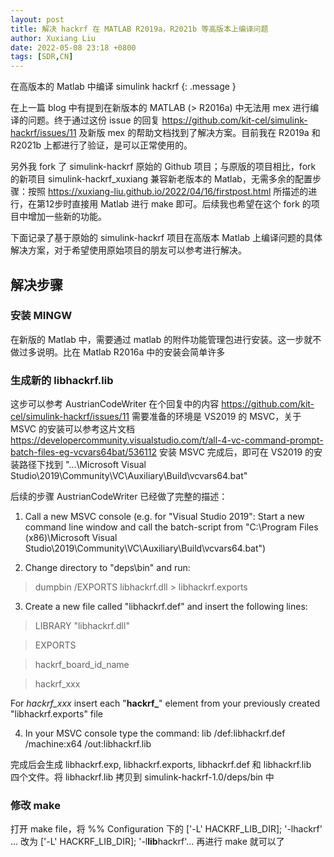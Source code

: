 ```yaml
---
layout: post
title: 解决 hackrf 在 MATLAB R2019a，R2021b 等高版本上编译问题
author: Xuxiang Liu
date: 2022-05-08 23:18 +0800
tags: [SDR,CN]
---
```


在高版本的 Matlab 中编译 simulink hackrf 
{: .message }

在上一篇 blog 中有提到在新版本的 MATLAB (> R2016a) 中无法用 mex 进行编译的问题。终于通过这份 issue 的回复 <https://github.com/kit-cel/simulink-hackrf/issues/11> 及新版 mex 的帮助文档找到了解决方案。目前我在 R2019a 和 R2021b 上都进行了验证，是可以正常使用的。

另外我 fork 了 simulink-hackrf 原始的 Github 项目；与原版的项目相比，fork 的新项目 simulink-hackrf_xuxiang 兼容新老版本的 Matlab，无需多余的配置步骤：按照 <https://xuxiang-liu.github.io/2022/04/16/firstpost.html> 所描述的进行，在第12步时直接用 Matlab 进行 make 即可。后续我也希望在这个 fork 的项目中增加一些新的功能。

下面记录了基于原始的 simulink-hackrf 项目在高版本 Matlab 上编译问题的具体解决方案，对于希望使用原始项目的朋友可以参考进行解决。

## 解决步骤

### 安装 MINGW

在新版的 Matlab 中，需要通过 matlab 的附件功能管理包进行安装。这一步就不做过多说明。比在 Matlab R2016a 中的安装会简单许多

### 生成新的 libhackrf.lib

这步可以参考 AustrianCodeWriter 在个回复中的内容 <https://github.com/kit-cel/simulink-hackrf/issues/11> 需要准备的环境是 VS2019 的 MSVC，关于 MSVC 的安装可以参考这片文档 <https://developercommunity.visualstudio.com/t/all-4-vc-command-prompt-batch-files-eg-vcvars64bat/536112> 安装 MSVC 完成后，即可在 VS2019 的安装路径下找到 "...\Microsoft Visual Studio\2019\Community\VC\Auxiliary\Build\vcvars64.bat" 

后续的步骤 AustrianCodeWriter 已经做了完整的描述：

1. Call a new MSVC console (e.g. for "Visual Studio 2019": Start a new command line window and call the batch-script from "C:\Program Files (x86)\Microsoft Visual Studio\2019\Community\VC\Auxiliary\Build\vcvars64.bat")

2. Change directory to "deps\bin" and run:
> dumpbin /EXPORTS libhackrf.dll > libhackrf.exports

3. Create a new file called "libhackrf.def" and insert the following lines:

>  LIBRARY "libhackrf.dll"
   
>  EXPORTS
   
>  hackrf_board_id_name
   
>  hackrf_xxx
   
For _hackrf_xxx_ insert each "**hackrf_**" element from your previously created
   "libhackrf.exports" file

4. In your MSVC console type the command:
lib /def:libhackrf.def /machine:x64 /out:libhackrf.lib

完成后会生成 libhackrf.exp, libhackrf.exports, libhackrf.def 和 libhackrf.lib　四个文件。将 libhackrf.lib 拷贝到 simulink-hackrf-1.0/deps/bin 中

### 修改 make 

打开 make file，将 %% Configuration 下的 ['-L' HACKRF_LIB_DIR]; '-lhackrf' ... 改为 ['-L' HACKRF_LIB_DIR]; '-l**lib**hackrf'... 再进行 make 就可以了

